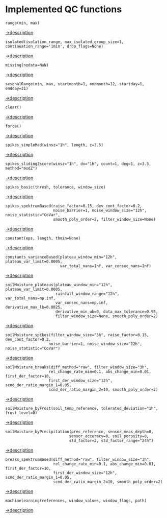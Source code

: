 # Implemented QC functions


<!-- this stuff is unused so far 
[->description](docs/FunctionDescriptions.md#harmonize)
[->description](docs/FunctionDescriptions.md#deharmonize)
-->


<!-- 
linkmagic: 
 - the pointing link must be lowercase 
 - for the name everything is fine
 - only use one `#` even if the heading has more `####`
e.g: 
[Facncy Link Name](path/file/#fancy_link_name_all_lowercase)
-->

```
range(min, max)
```
[->description](docs/FunctionDescriptions.md#range)



```
isolated(isolation_range, max_isolated_group_size=1, continuation_range='1min', drop_flags=None)
```
[->description](docs/FunctionDescriptions.md#isolated)



```
missing(nodata=NaN)
```
[->description](docs/FunctionDescriptions.md#missing)



```
sesonalRange(min, max, startmonth=1, endmonth=12, startday=1, endday=31)
```
[->description](docs/FunctionDescriptions.md#seasonalrange)



```
clear()
```
[->description](docs/FunctionDescriptions.md#clear)



```
force()
```
[->description](docs/FunctionDescriptions.md#force)



```
spikes_simpleMad(winsz="1h", length, z=3.5)
```
[->description](docs/FunctionDescriptions.md#spikes_simplemad)



```
spikes_slidingZscore(winsz="1h", dx="1h", count=1, deg=1, z=3.5, method="modZ")
```
[->description](docs/FunctionDescriptions.md#spikes_slidingzscore)



```
spikes_basic(thresh, tolerance, window_size)
```
[->description](docs/FunctionDescriptions.md#spikes_basic)




```
spikes_spektrumBased(raise_factor=0.15, dev_cont_factor=0.2,
                     noise_barrier=1, noise_window_size="12h", noise_statistic="CoVar",
                     smooth_poly_order=2, filter_window_size=None)
```
[->description](docs/FunctionDescriptions.md#spikes_spektrumbased)




```
constant(eps, length, thmin=None)
```
[->description](docs/FunctionDescriptions.md#constant)



```
constants_varianceBased(plateau_window_min="12h", plateau_var_limit=0.0005,
                        var_total_nans=Inf, var_consec_nans=Inf)
```
[->description](docs/FunctionDescriptions.md#constants_varianceBased)




```
soilMoisture_plateaus(plateau_window_min="12h", plateau_var_limit=0.0005,
                      rainfall_window_range="12h", var_total_nans=np.inf, 
                      var_consec_nans=np.inf, derivative_max_lb=0.0025, 
                      derivative_min_ub=0, data_max_tolerance=0.95, 
                      filter_window_size=None, smooth_poly_order=2)
```                      
[->description](docs/FunctionDescriptions.md#soilmoisture_plateaus)




```
soilMoisture_spikes(filter_window_size="3h", raise_factor=0.15, dev_cont_factor=0.2,
                   noise_barrier=1, noise_window_size="12h", noise_statistic="CoVar")
```
[->description](docs/FunctionDescriptions.md#soilmoisturespikes)



```
soilMoisture_breaks(diff_method="raw", filter_window_size="3h",
                   rel_change_rate_min=0.1, abs_change_min=0.01, first_der_factor=10,
                   first_der_window_size="12h", scnd_der_ratio_margin_1=0.05,
                   scnd_der_ratio_margin_2=10, smooth_poly_order=2)
```
[->description](docs/FunctionDescriptions.md#soilmoisturebreaks)



```
soilMoisture_byFrost(soil_temp_reference, tolerated_deviation="1h", frost_level=0)
```
[->description](docs/FunctionDescriptions.md#soilmoisturebyfrost)




```
soilMoisture_byPrecipitation(prec_reference, sensor_meas_depth=0,
                            sensor_accuracy=0, soil_porosity=0,
                            std_factor=2, std_factor_range="24h")
```
[->description](docs/FunctionDescriptions.md#soilmoisturebyprecipitation)

                            

```                            
breaks_spektrumBased(diff_method="raw", filter_window_size="3h",
                     rel_change_rate_min=0.1, abs_change_min=0.01, first_der_factor=10,
                     first_der_window_size="12h", scnd_der_ratio_margin_1=0.05,
                     scnd_der_ratio_margin_2=10, smooth_poly_order=2)
```
[->description](docs/FunctionDescriptions.md#breaks_spektrumbased)



```
machinelearning(references, window_values, window_flags, path)
```
[->description](docs/FunctionDescriptions.md#machinelearning)

